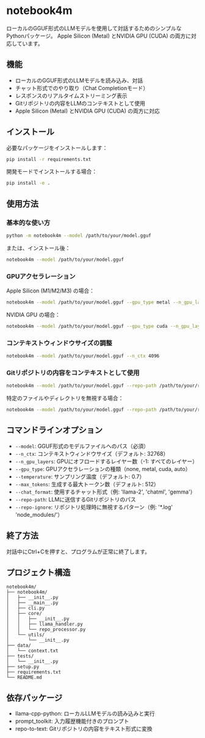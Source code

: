 # notebook4m

ローカルのGGUF形式のLLMモデルを使用して対話するためのシンプルなPythonパッケージ。
Apple Silicon (Metal) とNVIDIA GPU (CUDA) の両方に対応しています。

## 機能

- ローカルのGGUF形式のLLMモデルを読み込み、対話
- チャット形式でのやり取り（Chat Completionモード）
- レスポンスのリアルタイムストリーミング表示
- Gitリポジトリの内容をLLMのコンテキストとして使用
- Apple Silicon (Metal) とNVIDIA GPU (CUDA) の両方に対応

## インストール

必要なパッケージをインストールします：

```bash
pip install -r requirements.txt
```

開発モードでインストールする場合：

```bash
pip install -e .
```

## 使用方法

### 基本的な使い方

```bash
python -m notebook4m --model /path/to/your/model.gguf
```

または、インストール後：

```bash
notebook4m --model /path/to/your/model.gguf
```

### GPUアクセラレーション

Apple Silicon (M1/M2/M3) の場合：

```bash
notebook4m --model /path/to/your/model.gguf --gpu_type metal --n_gpu_layers -1
```

NVIDIA GPU の場合：

```bash
notebook4m --model /path/to/your/model.gguf --gpu_type cuda --n_gpu_layers -1
```

### コンテキストウィンドウサイズの調整

```bash
notebook4m --model /path/to/your/model.gguf --n_ctx 4096
```

### Gitリポジトリの内容をコンテキストとして使用

```bash
notebook4m --model /path/to/your/model.gguf --repo-path /path/to/your/repository
```

特定のファイルやディレクトリを無視する場合：

```bash
notebook4m --model /path/to/your/model.gguf --repo-path /path/to/your/repository --repo-ignore "*.log" "node_modules/"
```

## コマンドラインオプション

- `--model`: GGUF形式のモデルファイルへのパス（必須）
- `--n_ctx`: コンテキストウィンドウサイズ（デフォルト: 32768）
- `--n_gpu_layers`: GPUにオフロードするレイヤー数（-1: すべてのレイヤー）
- `--gpu_type`: GPUアクセラレーションの種類（none, metal, cuda, auto）
- `--temperature`: サンプリング温度（デフォルト: 0.7）
- `--max_tokens`: 生成する最大トークン数（デフォルト: 512）
- `--chat_format`: 使用するチャット形式（例: 'llama-2', 'chatml', 'gemma'）
- `--repo-path`: LLMに送信するGitリポジトリのパス
- `--repo-ignore`: リポジトリ処理時に無視するパターン（例: '*.log' 'node_modules/'）

## 終了方法

対話中にCtrl+Cを押すと、プログラムが正常に終了します。

## プロジェクト構造

```
notebook4m/
├── notebook4m/
│   ├── __init__.py
│   ├── __main__.py
│   ├── cli.py
│   ├── core/
│   │   ├── __init__.py
│   │   ├── llama_handler.py
│   │   └── repo_processor.py
│   └── utils/
│       └── __init__.py
├── data/
│   └── context.txt
├── tests/
│   └── __init__.py
├── setup.py
├── requirements.txt
└── README.md
```

## 依存パッケージ

- llama-cpp-python: ローカルLLMモデルの読み込みと実行
- prompt_toolkit: 入力履歴機能付きのプロンプト
- repo-to-text: Gitリポジトリの内容をテキスト形式に変換
